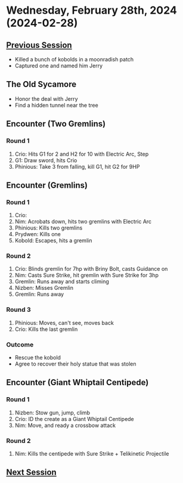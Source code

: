 # Wednesday, February 28th, 2024 (2024-02-28)

## [Previous Session](./2024-02-22.md)

- Killed a bunch of kobolds in a moonradish patch
- Captured one and named him Jerry

## The Old Sycamore

- Honor the deal with Jerry
- Find a hidden tunnel near the tree

## Encounter (Two Gremlins)

### Round 1

1. Crio: Hits G1 for 2 and H2 for 10 with Electric Arc, Step
1. G1: Draw sword, hits Crio
1. Phinious: Take 3 from falling, kill G1, hit G2 for 9HP

## Encounter (Gremlins)

### Round 1

1. Crio: 
1. Nim: Acrobats down, hits two gremlins with Electric Arc
1. Phinious: Kills two gremlins
1. Prydwen: Kills one
1. Kobold: Escapes, hits a gremlin

### Round 2

1. Crio: Blinds gremlin for 7hp with Briny Bolt, casts Guidance on 
1. Nim: Casts Sure Strike, hit gremlin with Sure Strike for 3hp
1. Gremlin: Runs away and starts climing
1. Nizben: Misses Gremlin
1. Gremlin: Runs away

### Round 3

1. Phinious: Moves, can't see, moves back
1. Crio: Kills the last gremlin

### Outcome

- Rescue the kobold
- Agree to recover their holy statue that was stolen

## Encounter (Giant Whiptail Centipede)

### Round 1

1. Nizben: Stow gun, jump, climb
1. Crio: ID the create as a Giant Whiptail Centipede
1. Nim: Move, and ready a crossbow attack

### Round 2

1. Nim: Kills the centipede with Sure Strike + Telikinetic Projectile 

## [Next Session](./2024-XX-XX.md)
